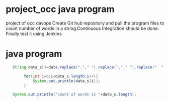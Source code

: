 # project_occ java program
project of occ davops
Create Git hub repository and pull the program files to count number of words in a string.Continuous Integration should be done. Finally test it using Jenkins

# java program
```java
   String data_s[]=data.replace("."," ").replace(","," ").replace("  "," ").split(" ");

        for(int i=0;i<data_s.length;i++){
            System.out.println(data_s[i]);
        }

   System.out.println("count of words is "+data_s.length);
```
